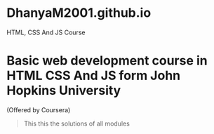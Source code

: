 # DhanyaM2001.github.io
HTML, CSS And JS Course

# Basic web development course in HTML CSS And JS form John Hopkins University 
(Offered by Coursera)
>This this the solutions of all modules

